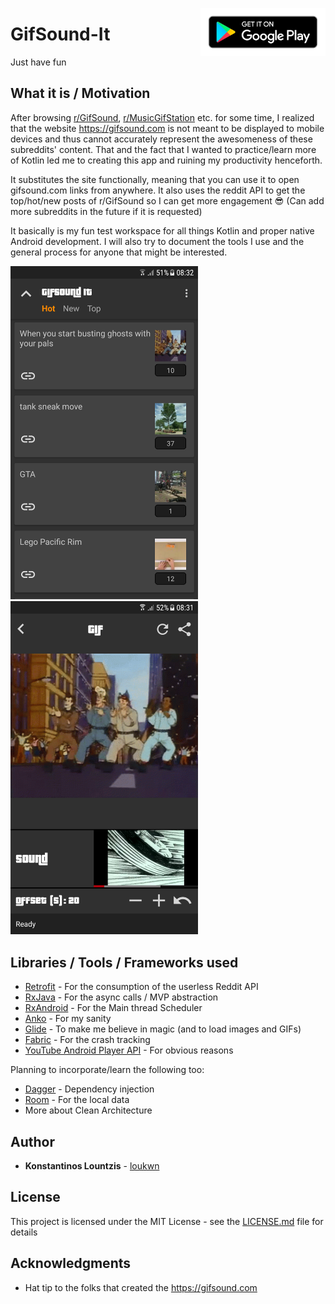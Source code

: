 <a href='https://play.google.com/store/apps/details?id=com.kostaslou.gifsoundit&pcampaignid=MKT-Other-global-all-co-prtnr-py-PartBadge-Mar2515-1'><img align="right" alt='Get it on Google Play' src='/screenshots/google-play-badge.png' width="200"/></a>

# GifSound-It
Just have fun

## What it is / Motivation
After browsing [r/GifSound](https://www.reddit.com/r/GifSound), [r/MusicGifStation](https://www.reddit.com/r/MusicGifStation) etc. for some time, I realized that the website https://gifsound.com is not meant to be displayed to mobile devices and thus cannot accurately represent the awesomeness of these subreddits' content. That and the fact that I wanted to practice/learn more of Kotlin led me to creating this app and ruining my productivity henceforth. 

It substitutes the site functionally, meaning that you can use it to open gifsound.com links from anywhere. It also uses the reddit API to get the top/hot/new posts of r/GifSound so I can get more engagement :sunglasses: (Can add more subreddits in the future if it is requested)

It basically is my fun test workspace for all things Kotlin and proper native Android development. I will also try to document the tools I use and the general process for anyone that might be interested.

<img src="./screenshots/screen2.png" width="300" height="50%"> <img src="./screenshots/screen3.png" width="300" height="50%">

## Libraries / Tools / Frameworks used

* [Retrofit](https://github.com/square/retrofit) - For the consumption of the userless Reddit API
* [RxJava](https://github.com/ReactiveX/RxJava) - For the async calls / MVP abstraction
* [RxAndroid](https://github.com/ReactiveX/RxAndroid) - For the Main thread Scheduler
* [Anko](https://github.com/Kotlin/anko) - For my sanity
* [Glide](https://github.com/bumptech/glide) - To make me believe in magic (and to load images and GIFs)
* [Fabric](https://fabric.io) - For the crash tracking
* [YouTube Android Player API](https://developers.google.com/youtube/android/player) - For obvious reasons

Planning to incorporate/learn the following too:
* [Dagger](https://github.com/google/dagger) - Dependency injection
* [Room](https://developer.android.com/topic/libraries/architecture/room) - For the local data
* More about Clean Architecture

## Author

* **Konstantinos Lountzis** - [loukwn](https://github.com/loukwn/)

## License

This project is licensed under the MIT License - see the [LICENSE.md](LICENSE.md) file for details

## Acknowledgments

* Hat tip to the folks that created the https://gifsound.com
